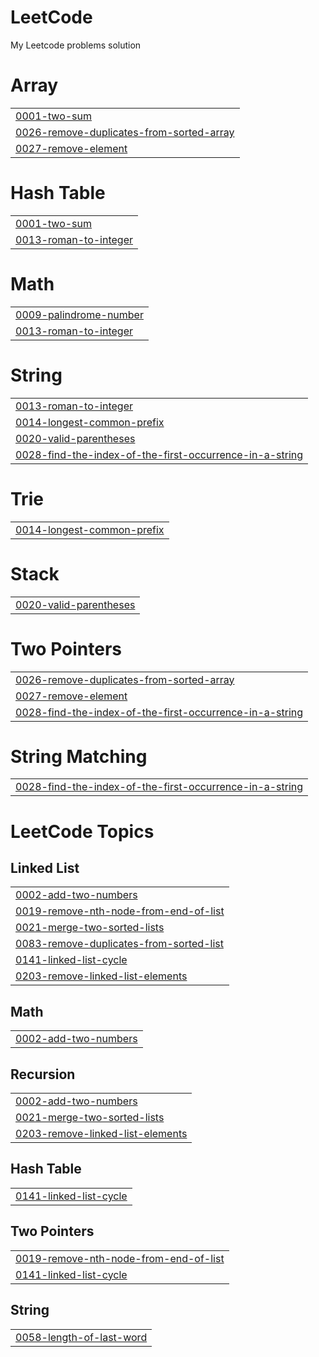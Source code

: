 # LeetCode
My Leetcode problems solution


# Array
|  |
| ------- |
| [0001-two-sum](https://github.com/iiZtZahran/LeetCode/tree/master/0001-two-sum) |
| [0026-remove-duplicates-from-sorted-array](https://github.com/iiZtZahran/LeetCode/tree/master/0026-remove-duplicates-from-sorted-array) |
| [0027-remove-element](https://github.com/iiZtZahran/LeetCode/tree/master/0027-remove-element) |
# Hash Table
|  |
| ------- |
| [0001-two-sum](https://github.com/iiZtZahran/LeetCode/tree/master/0001-two-sum) |
| [0013-roman-to-integer](https://github.com/iiZtZahran/LeetCode/tree/master/0013-roman-to-integer) |
# Math
|  |
| ------- |
| [0009-palindrome-number](https://github.com/iiZtZahran/LeetCode/tree/master/0009-palindrome-number) |
| [0013-roman-to-integer](https://github.com/iiZtZahran/LeetCode/tree/master/0013-roman-to-integer) |
# String
|  |
| ------- |
| [0013-roman-to-integer](https://github.com/iiZtZahran/LeetCode/tree/master/0013-roman-to-integer) |
| [0014-longest-common-prefix](https://github.com/iiZtZahran/LeetCode/tree/master/0014-longest-common-prefix) |
| [0020-valid-parentheses](https://github.com/iiZtZahran/LeetCode/tree/master/0020-valid-parentheses) |
| [0028-find-the-index-of-the-first-occurrence-in-a-string](https://github.com/iiZtZahran/LeetCode/tree/master/0028-find-the-index-of-the-first-occurrence-in-a-string) |
# Trie
|  |
| ------- |
| [0014-longest-common-prefix](https://github.com/iiZtZahran/LeetCode/tree/master/0014-longest-common-prefix) |
# Stack
|  |
| ------- |
| [0020-valid-parentheses](https://github.com/iiZtZahran/LeetCode/tree/master/0020-valid-parentheses) |
# Two Pointers
|  |
| ------- |
| [0026-remove-duplicates-from-sorted-array](https://github.com/iiZtZahran/LeetCode/tree/master/0026-remove-duplicates-from-sorted-array) |
| [0027-remove-element](https://github.com/iiZtZahran/LeetCode/tree/master/0027-remove-element) |
| [0028-find-the-index-of-the-first-occurrence-in-a-string](https://github.com/iiZtZahran/LeetCode/tree/master/0028-find-the-index-of-the-first-occurrence-in-a-string) |
# String Matching
|  |
| ------- |
| [0028-find-the-index-of-the-first-occurrence-in-a-string](https://github.com/iiZtZahran/LeetCode/tree/master/0028-find-the-index-of-the-first-occurrence-in-a-string) |
<!---LeetCode Topics Start-->
# LeetCode Topics
## Linked List
|  |
| ------- |
| [0002-add-two-numbers](https://github.com/iiZtZahran/LeetCode/tree/master/0002-add-two-numbers) |
| [0019-remove-nth-node-from-end-of-list](https://github.com/iiZtZahran/LeetCode/tree/master/0019-remove-nth-node-from-end-of-list) |
| [0021-merge-two-sorted-lists](https://github.com/iiZtZahran/LeetCode/tree/master/0021-merge-two-sorted-lists) |
| [0083-remove-duplicates-from-sorted-list](https://github.com/iiZtZahran/LeetCode/tree/master/0083-remove-duplicates-from-sorted-list) |
| [0141-linked-list-cycle](https://github.com/iiZtZahran/LeetCode/tree/master/0141-linked-list-cycle) |
| [0203-remove-linked-list-elements](https://github.com/iiZtZahran/LeetCode/tree/master/0203-remove-linked-list-elements) |
## Math
|  |
| ------- |
| [0002-add-two-numbers](https://github.com/iiZtZahran/LeetCode/tree/master/0002-add-two-numbers) |
## Recursion
|  |
| ------- |
| [0002-add-two-numbers](https://github.com/iiZtZahran/LeetCode/tree/master/0002-add-two-numbers) |
| [0021-merge-two-sorted-lists](https://github.com/iiZtZahran/LeetCode/tree/master/0021-merge-two-sorted-lists) |
| [0203-remove-linked-list-elements](https://github.com/iiZtZahran/LeetCode/tree/master/0203-remove-linked-list-elements) |
## Hash Table
|  |
| ------- |
| [0141-linked-list-cycle](https://github.com/iiZtZahran/LeetCode/tree/master/0141-linked-list-cycle) |
## Two Pointers
|  |
| ------- |
| [0019-remove-nth-node-from-end-of-list](https://github.com/iiZtZahran/LeetCode/tree/master/0019-remove-nth-node-from-end-of-list) |
| [0141-linked-list-cycle](https://github.com/iiZtZahran/LeetCode/tree/master/0141-linked-list-cycle) |
## String
|  |
| ------- |
| [0058-length-of-last-word](https://github.com/iiZtZahran/LeetCode/tree/master/0058-length-of-last-word) |
<!---LeetCode Topics End-->